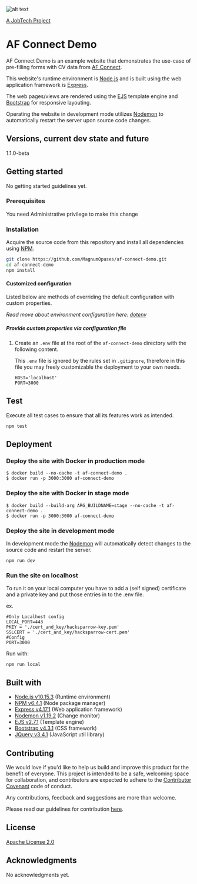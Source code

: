 ![alt text][logo]

[logo]: https://github.com/MagnumOpuses/project-meta/blob/master/img/jobtechdev_black.png "JobTech dev logo"

[A JobTech Project](https://www.jobtechdev.se)

# AF Connect Demo

AF Connect Demo is an example website that demonstrates the use-case of pre-filling forms with CV data from [AF Connect](https://github.com/MagnumOpuses/af-connect).

This website's runtime environment is [Node.js](https://nodejs.org/) and is built using the web application framework is [Express](https://expressjs.com/).

The web pages/views are rendered using the [EJS](https://ejs.co/) template engine and [Bootstrap](http://getbootstrap.com) for responsive layouting.

Operating the website in development mode utilizes [Nodemon](https://nodemon.io/) to automatically restart the server upon source code changes.

## Versions, current dev state and future

1.1.0-beta

## Getting started

No getting started guidelines yet.

### Prerequisites

You need Administrative privilege to make this change

### Installation

Acquire the source code from this repository and install all dependencies using [NPM](https://www.npmjs.com/).

```bash
git clone https://github.com/MagnumOpuses/af-connect-demo.git
cd af-connect-demo
npm install
```

#### Customized configuration

Listed below are methods of overriding the default configuration with custom properties.

_Read move about environment configuration here: [dotenv](https://github.com/motdotla/dotenv)_

##### Provide custom properties via configuration file

1. Create an `.env` file at the root of the `af-connect-demo` directory with the following content.

   This `.env` file is ignored by the rules set in `.gitignore`, therefore in this file you may freely customizable the deployment to your own needs.

   ```
   HOST='localhost'
   PORT=3000
   ```

## Test

Execute all test cases to ensure that all its features work as intended.

```
npm test
```

## Deployment

### Deploy the site with Docker in production mode

```
$ docker build --no-cache -t af-connect-demo .
$ docker run -p 3000:3000 af-connect-demo
```

### Deploy the site with Docker in stage mode

```
$ docker build --build-arg ARG_BUILDNAME=stage --no-cache -t af-connect-demo .
$ docker run -p 3000:3000 af-connect-demo
```

### Deploy the site in development mode

In development mode the [Nodemon](https://nodemon.io/) will automatically detect changes to the source code and restart the server.

```
npm run dev
```

### Run the site on localhost

To run it on your local computer you have to add a (self signed) certificate and a private key and put those entries in to the .env file.

ex.

```
#Only Localhost config
LOCAL_PORT=443
PKEY = './cert_and_key/hacksparrow-key.pem'
SSLCERT = './cert_and_key/hacksparrow-cert.pem'
#Config
PORT=3000
```

Run with:

```
npm run local
```

## Built with

- [Node.js v10.15.3](https://nodejs.org/) (Runtime environment)
- [NPM v6.4.1](https://www.npmjs.com/) (Node package manager)
- [Express v4.17.1](https://expressjs.com/) (Web application framework)
- [Nodemon v1.19.2](https://nodemon.io/) (Change monitor)
- [EJS v2.7.1](https://ejs.co/) (Template engine)
- [Bootstrap v4.3.1](http://getbootstrap.com) (CSS framework)
- [JQuery v3.4.1](https://jquery.com/) (JavaScript util library)

## Contributing

We would love if you'd like to help us build and improve this product for the benefit of everyone. This project is intended to be a safe, welcoming space for collaboration, and contributors are expected to adhere to the [Contributor Covenant](http://contributor-covenant.org/) code of conduct.

Any contributions, feedback and suggestions are more than welcome.

Please read our guidelines for contribution [here](CONTRIBUTING_TEMPLATE.md).

## License

[Apache License 2.0](LICENSE.md)

## Acknowledgments

No acknowledgments yet.
